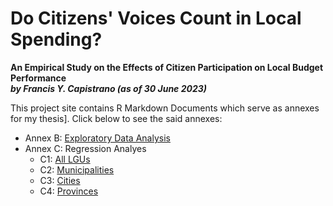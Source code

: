 #  Do Citizens' Voices Count in Local Spending?

**An Empirical Study on the Effects of Citizen Participation on Local Budget Performance**  
***by Francis Y. Capistrano (as of 30 June 2023)***


This project site contains R Markdown Documents which serve as annexes for my thesis]. Click below to see the said annexes:

- Annex B: [Exploratory Data Analysis](https://kapicapistrano.github.io/MDE_Thesis/Capistrano-Thesis-Annex-B-EDA.html)
- Annex C: Regression Analyes
  - C1: [All LGUs](https://kapicapistrano.github.io/MDE_Thesis/Capistrano-Thesis-Annex-C1-All-LGUs.html)
  - C2: [Municipalities](https://kapicapistrano.github.io/MDE_Thesis/Capistrano-Thesis-Annex-C2-Municipalities.html)
  - C3: [Cities](https://kapicapistrano.github.io/MDE_Thesis/Capistrano-Thesis-Annex-C3_Cities.html)
  - C4: [Provinces](https://kapicapistrano.github.io/MDE_Thesis/Capistrano-Thesis-Annex-C4-Provinces.html)
